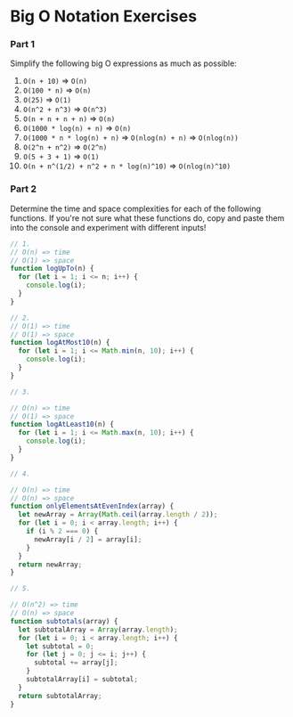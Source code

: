 # Big O Notation Exercises

### Part 1

Simplify the following big O expressions as much as possible:

1. `O(n + 10)`  => `O(n)`
2. `O(100 * n)` => `O(n)`
3. `O(25)` => `O(1)`
4. `O(n^2 + n^3)` => `O(n^3)`
5. `O(n + n + n + n)` => `O(n)`
6. `O(1000 * log(n) + n)`  => `O(n)`
7. `O(1000 * n * log(n) + n)`  => `O(nlog(n) + n)`  => `O(nlog(n))`
8. `O(2^n + n^2)`   => `O(2^n)`
9. `O(5 + 3 + 1)`   => `O(1)`
10. `O(n + n^(1/2) + n^2 + n * log(n)^10)` => `O(nlog(n)^10)`

### Part 2

Determine the time and space complexities for each of the following functions. If you're not sure what these functions do, copy and paste them into the console and experiment with different inputs!

```js
// 1.
// O(n) => time
// O(1) => space
function logUpTo(n) {
  for (let i = 1; i <= n; i++) {
    console.log(i);
  }
}

// 2.
// O(1) => time
// O(1) => space
function logAtMost10(n) {
  for (let i = 1; i <= Math.min(n, 10); i++) {
    console.log(i);
  }
}

// 3.

// O(n) => time
// O(1) => space
function logAtLeast10(n) {
  for (let i = 1; i <= Math.max(n, 10); i++) {
    console.log(i);
  }
}

// 4.

// O(n) => time
// O(n) => space
function onlyElementsAtEvenIndex(array) {
  let newArray = Array(Math.ceil(array.length / 2));
  for (let i = 0; i < array.length; i++) {
    if (i % 2 === 0) {
      newArray[i / 2] = array[i];
    }
  }
  return newArray;
}

// 5.

// O(n^2) => time
// O(n) => space
function subtotals(array) {
  let subtotalArray = Array(array.length);
  for (let i = 0; i < array.length; i++) {
    let subtotal = 0;
    for (let j = 0; j <= i; j++) {
      subtotal += array[j];
    }
    subtotalArray[i] = subtotal;
  }
  return subtotalArray;
}
```
